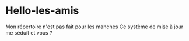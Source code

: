 # Hello-les-amis
Mon répertoire n'est pas fait pour les manches
Ce système de mise à jour me séduit et vous ?
